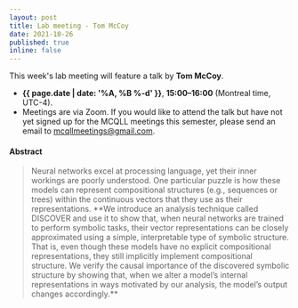 ```yaml
---
layout: post
title: Lab meeting - Tom McCoy
date: 2021-10-26
published: true
inline: false
---
```


This week's lab meeting will feature a talk by **Tom McCoy**.

- **{{ page.date | date: '%A, %B %-d' }}**, **15:00–16:00** (Montreal time, UTC-4).
- Meetings are via Zoom. If you would like to attend the talk but have not yet signed up for the MCQLL meetings this semester, please send an email to [mcqllmeetings@gmail.com](mailto:mcqllmeetings@gmail.com).

#### Abstract

<blockquote>
Neural networks excel at processing language, yet their inner workings are poorly understood. One particular puzzle is how these models can represent compositional structures (e.g., sequences or trees) within the continuous vectors that they use as their representations. **We introduce an analysis technique called DISCOVER and use it to show that, when neural networks are trained to perform symbolic tasks, their vector representations can be closely approximated using a simple, interpretable type of symbolic structure. That is, even though these models have no explicit compositional representations, they still implicitly implement compositional structure. We verify the causal importance of the discovered symbolic structure by showing that, when we alter a model’s internal representations in ways motivated by our analysis, the model’s output changes accordingly.**
</blockquote>


